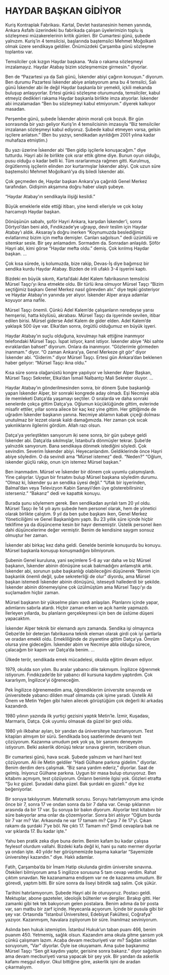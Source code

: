 # HAYDAR BAŞKAN GİDİYOR

Kuriş Kontraplak Fabrikası. Kartal, Devlet hastanesinin hemen yanında, Ankara Asfaltı üzerindeki bu fabrikada çalışan üyelerimizin toplu iş sözleşmesi müzakerelerinin kritik günleri. Bir Cumartesi günü, şubede yalnızım. Kuriş’in 4 temsilcisi, başlarında baştemsilci Mehmet Moğolkanlı olmak üzere sendikaya geldiler. Önümüzdeki Çarşamba günü sözleşme toplantısı var.

Temsilciler çok kızgın Haydar başkana. “Asla o rakama sözleşmeyi imzalamayız. Haydar Atabay bizim sözleşmemize girmesin.” diyorlar.

Ben de “Pazartesi ya da Salı günü, İskender abiyi çağırın konuşun.” diyorum. Ben durumu Pazartesi İskender abiye anlatıyorum ama bu 4 temsilci, Salı günü İskender abi ile değil Haydar başkanla bir yemekli, içkili mekanda buluşup anlaşıyorlar. Ertesi günkü sözleşme oturumunda, temsilciler, kabul etmeyiz dedikleri rakama Haydar başkanla birlikte imza atıyorlar. İskender abi imzalamadan “Ben bu sözleşmeyi kabul etmiyorum.” diyerek kalkıyor masadan.

Perşembe günü, şubede İskender abinin morali çok bozuk. Bir gün sonrasında bir yazı geliyor Kuriş’in 4 temsilcisinin imzasıyla “Biz temsilciler imzalanan sözleşmeyi kabul ediyoruz. Şubede kabul etmeyen varsa, gelsin işçilere anlatsın.” (Ben bu yazıyı, sendikadan ayrıldığım 2001 yılına kadar muhafaza etmiştim.)

Bu yazı üzerine İskender abi “Ben gidip işçilerle konuşacağım.” diye tutturdu. Hayri abi ile birlikte çok ısrar ettik gitme diye. Bunun oyun olduğu, pusu olduğu o kadar belli ki. Tüm ısrarlarımıza rağmen gitti. Kurulmuş, örgütlenmiş işçilerin elinden zor kurtarmışlar İskender abiyi. Çok uzun süre baştemsilci Mehmet Moğolkanlı’ya diş biledi İskender abi.

Çok geçmeden de, Haydar başkan Ankara’ya çağırıldı Genel Merkez tarafından. Gidişinin akşamına doğru haber ulaştı şubeye.

“Haydar Atabay’ın sendikayla ilişiği kesildi.”

Büyük emeklerle elde ettiği itibarı, yine kendi elleriyle ve çok kolay harcamıştı Haydar başkan.

Dönüşünün sabahı, şoför Hayri Ankara, karşıdan İskender’i, sonra Dörtyol’dan beni aldı, Fındıkzade’ye uğrayıp, devir teslim için Haydar Atabay’ı aldık. Aksaray’a doğru inerken “Koynumuzda beslediğimiz evlatlarımız bizim için mefta demişler. Canları sağolsun.” dedi üzüntülü ve sitemkar sesle. Bir şey anlamadım. Sormadım da. Sonradan anlaşıldı. Şöför Hayri abi, kimi görse “Haydar mefta oldu.” demiş. Çok kırılmış Haydar başkan.
…

Çok kısa sürede, iş kolumuzda, bize rakip, Devas-İş diye bağımsız bir sendika kurdu Haydar Atabay. Bizden de irili ufaklı 3-4 işyerini kaptı.

Bizdeki en büyük sıkıntı, Kartal’daki Adel Kalem fabrikasının temsilcisi Mürsel Taşçı’yı ikna etmekte oldu. Bir türlü ikna olmuyor Mürsel Taşçı “Bizim seçtiğimiz başkanı Genel Merkez nasıl görevden alır.” diye tepki gösteriyor ve Haydar Atabay’ın yanında yer alıyor. İskender Alper araya adamlar koyuyor ama nafile.

Mürsel Taşçı önemli. Çünkü Adel Kalem’de çalışanların neredeyse yarısı hemşerisi, hatta köylüsü, akrabası. Mürsel Taşçı da işyerinde sevilen, itibar edilen birisi. Mürsel giderse Adel Kalem de gider elden. Adel Kalem’de yaklaşık 500 üye var. Elka’dan sonra, örgütlü olduğumuz en büyük işyeri.

Haydar Atabay’ın suçlu olduğuna, kovulmayı hak ettiğine inanmıyor telefondaki Mürsel Taşçı. İspat istiyor, kanıt istiyor. İskender abiye “Abi sahte evraklardan bahset” diyorum. Onlara da inanmıyor. “Gözlerimle görmeden inanmam.” diyor. “O zaman Ankara’ya, Genel Merkeze git gör” diyor İskender abi. “Giderim.” diyor Mürsel Taşçı. Ertesi gün Ankara’dan beklenen haber geliyor: “Mürsel Taşçı ikna oldu.”

Kısa süre sonra olağanüstü kongre yapılıyor ve İskender Alper Başkan, Mürsel Taşçı Sekreter, Elka’dan İsmail Nalbantçı Mali Sekreter oluyor.
…

Haydar Atabay’ın gönderilmesinden sonra, bir dönem Şube başkanlığı yapan İskender Alper, bir sonraki kongrede aday olmadı. Eşi Necmiye abla ile memleketi Datça’da yaşamayı seçtiler. O sıralarda ve daha sonraki senelerde çokça gittim Datça’ya. Oğlumun küçüklüğünde gittim, evlerinde misafir ettiler, yıllar sonra ailece bir kaç kez yine gittim. Her gittiğimde de uğradım İskender başkanın yanına. Necmiye ablamın kabak çiçeği dolması unutulmaz bir lezzet olarak kaldı damağımızda. Her zaman çok sıcak yakınlıklarını ilgilerini gördüm. Allah razı olsun.

Datça’ya yerleştikten sanıyorum iki sene sonra, bir gün şubeye geldi İskender abi. Datça’da sıkılmışlar, İstanbul’a dönmüşler tekrar. Şube’de yalnızdık sanıyorum. Bana sendikaya dönmek istediğini söyledi. Çok sevindim. Severim İskender abiyi. Heyecanlandım. Geldiklerinde önce Hayri abiye söyledim. O da sevindi ama “Mürsel istemez” dedi.
“Neden?”
“Oğlum, iskender güçlü rakip, onun için istemez Mürsel başkan.”

Ben inanmadım. Mürsel ve İskender bir dönem çok uyumlu çalışmışlardı. Yine çalışırlar. Uygun bir fırsatını bulup Mürsel başkana söyledim durumu.
“Olmaz ki, İskender şu an sendika üyesi değil.”
“Ufak bir işyerinden, Balmal’dan veya Televizyon Kabin Sanayii’den üye gösterebilirsiniz isterseniz.”
“Bakarız” dedi ve kapattık konuyu.

Burada şunu söylemem gerek. Ben sendikadan ayrılalı tam 20 yıl oldu. Mürsel Taşçı ile 14 yılı aynı şubede hem personel olarak, hem de yönetici olarak birlikte çalıştım. 9 yıl da ben şube başkanı iken, Genel Merkez Yöneticiliğimi ve Genel Başkanlığımı yaptı. Bu 23 yıllık süre içinde hiçbir teklifime ya da düşünceme kesin bir hayır dememiştir. Üstelik personel iken dahi düşüncelerime değer vermiştir. Benim de kendisine saygım sonsuz olmuştur her zaman.

İskender abi birkaç kez daha geldi. Genelde benimle konuşurdu bu konuyu. Mürsel başkanla konuşup konuşmadığını bilmiyorum.

Şubenin Genel kuruluna, yani seçimlere 5-6 ay var daha ve biz Mürsel başkanın, İskender abinin dönüşüne sıcak bakmadığını anlamıştık artık. İskender abi, sorunun şube başkanlığı olabileceğini düşünerek “Benim için başkanlık önemli değil, şube sekreterliği de olur” diyordu, ama Mürsel başkan istemedi İskender abinin dönüşünü, isteseydi hallederdi bir şekilde. İskender abinin dönemeyişine çok üzülmüştüm ama Mürsel Taşçı’yı da suçlamadım hiçbir zaman.

Mürsel başkanın bir yükselme planı vardı anlaşılan. Planlarını içinde yapar, adımlarını sabırla atardı. Hiçbir zaman erken ve açık hamle yapmazdı. İlerleyen yıllarda, bu planların gerçekleşmesi için ben de üstüme düşeni yapacaktım.

İskender Alper teknik bir elemandı aynı zamanda. Sendika işi olmayınca Gebze’de bir deterjan fabrikasına teknik eleman olarak girdi çok iyi şartlarla ve oradan emekli oldu. Emekliliğinde de ziyaretine gittim Datça’ya. Ömrüm olursa yine gideceğim. İskender abim ve Necmiye abla olduğu sürece, çalacağım bir kapım var Datça’da benim.
…

Ülkede terör, sendikada emek mücadelesi, okulda eğitim devam ediyor.

1979, okulda son yılım. Bu aralar yabancı dile takmışım. İngilizce öğrenmek istiyorum. Fındıkzade’de bir yabancı dil kursuna kaydımı yaptırdım. Çok kararlıyım, İngilizce’yi öğreneceğim.

Pek İngilizce öğrenemedim ama, öğrendiklerim üniversite sınavında ve üniversitede yabancı dilden muaf olmamda çok işime yaradı. Üstelik Ali Önem ve Metin Yeğen gibi halen ailecek görüştüğüm çok değerli iki arkadaş kazandırdı.

1980 yılının yazında ilk yurtiçi gezisini yaptık Metin’le. İzmir, Kuşadası, Marmaris, Datça. Çok uyumlu olmasak da güzel bir gezi oldu.

1980 yılı ilkbahar ayları, bir yandan da üniversiteye hazırlanıyorum. Test kitapları almışım bir sürü. Sendikada boş saatlerimde devamlı test çözüyorum. Kazanma umudum pek yok ya, bir şansımı deneyeyim istiyorum. Belki askerlik dönüşü tekrar sınava girerim, tecrübem olsun.

Bir cumartesi günü, hava sıcak. Şubede yalnızım ve harıl harıl test çözüyorum. Ali ile Metin geldiler “Hadi Gülhane parkına gidelim.” diyorlar. Benim derdim ders çalışmak. “Biz sana yardım ederiz,” diyorlar. Saat de gelmiş. İniyoruz Gülhane parkına. Uygun bir masa bulup oturuyoruz. Ben kitabımı açmışım, test çözüyorum. Onların benimle ilgisi yok. Gözleri etrafta “Şu kız güzel. Şuradaki daha güzel. Bak şurdaki en güzeli.” diye kız beğeniyorlar.

Bir soruya takılıyorum. Matematik sorusu. Soruyu hatırlamıyorum ama içinde önce bir 7, sonra 17 ve ondan sonra da bir 7 daha var. Cevap şıklarının arasında da bir 17 var. Şu soruya bir bakın diyorum. Alıyorlar test kitabını bir süre bakıyorlar ama onlar da çözemiyorlar. Sonra biri atılıyor “Oğlum burda bir 7 var mı? Var. Arkasında ne var 17 tamam mı? Çarp 7 ile 17’yi. Çıkan rakamı da şurdaki 7’ye böl. Ne çıktı 17. Tamam mı? Şimdi cevaplara bak ne var şıklarda 17. Bu kadar işte.”

Yahu ben pratik zeka diye buna derim. Benim kafam bu kadar çalışsa feylesof olurdum vallahi. Bizdeki kafa değil ki, hani şu nato mermer diyorlar ya ondan işte. 40 yıldır her görüşmemizde başıma kakarlar “Sayemizde üniversiteyi kazandın.” diye. Haklı adamlar.

Fatih, Çarşamba’da bir İmam Hatip okulunda girdim üniversite sınavına. Ötekileri bilmiyorum ama 5 ingilizce sorusuna 5 tam cevap verdim. Rahat çıktım sınavdan. Ne kazanamama endişem var ne de kazanma umudum. Bir görevdi, yaptım bitti. Bir süre sonra da liseyi bitirdik sağ salim. Çok şükür.

Tarihini hatırlamıyorum. Şubede Hayri abi ile oturuyoruz. Postacı geldi. Mektuplar, abone gazeteler, ideolojik bültenler ve dergiler. Bırakıp gitti. Her zamanki gibi tek tek bakıyorum gelen postalara. Benim adıma da bir posta var, sarı matbu bir zarf içinde. Heyecanla açıyorum. İçinde bir pusula gibi bir şey var. Ortasında “İstanbul Üniversitesi, Edebiyat Fakültesi, Coğrafya” yazıyor. Kazanmışım, havalara zıplıyorum bir süre. İnanılmaz seviniyorum.

Aslında ben hukuk istemiştim. İstanbul Hukuk’un taban puanı 466, benim puanım 450. Yetmemiş, sağlık olsun. Kazandım ama okula gitme şansım yok çünkü çalışmam lazım. Acaba devam mecburiyeti var mı? Sağdan soldan soruyorum, “Var” diyorlar. Öyle ise okuyamam. Ama şube başkanımız Mürsel Taşçı “Sen git kaydını yaptır, gerisine sonra bakarız.” diyor sağolsun ama devam mecburiyeti varsa yapacak bir şey yok. Bir yandan da askerlik kafamı meşgul ediyor. Okul bittiğine göre, askerlik işini de aradan çıkarmalıyım.
